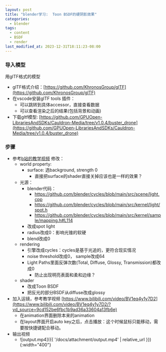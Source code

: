 ```yaml
---
layout: post
title: "blender学习:  Toon BSDF的硬阴影效果"
categories:
  - blender
tags:
  - content
  - BSDF
  - render
last_modified_at: 2023-12-31T18:11:23-08:00
---
```

### 导入模型

用glTF格式的模型

- glTF格式介绍：[https://github.com/KhronosGroup/glTF](https://github.com/KhronosGroup/glTF)
- 在vscode安装glTF tools 插件：
	- 可以跳转到具体accessor，直接查看数据
	- 可以查看渲染之后的结果(包括背景和动画)
- 下载gltf模型: [https://github.com/GPUOpen-LibrariesAndSDKs/Cauldron-Media/tree/v1.0.4/buster_drone](https://github.com/GPUOpen-LibrariesAndSDKs/Cauldron-Media/tree/v1.0.4/buster_drone)

### 步骤

- 参考[b站的教学视频][1] 修改：
	- world property:
		- surface: 选background, strength 0
			- 直接把surface的shader直接关掉应该也是一样的效果？
	- 光源：
		- blender代码：
			- https://github.com/blender/cycles/blob/main/src/scene/light.cpp
			- https://github.com/blender/cycles/blob/main/src/kernel/light/spot.h
			- https://github.com/blender/cycles/blob/main/src/kernel/sample/mapping.h#L114
		- 改成spot light
		- radius改成0：影响光锥的软硬
		- blend改成0
	- rendering
		- 引擎改成cycles：cycles是基于光追的，更符合现实情况
		- noise threshold改成0， sample改成64
		- Light Paths里面反弹次数(Total, Diffuse, Glossy, Transmission)都改成0
			- 防止出现明亮表面和柔和边缘？
	- shader
		- 改成Toon BSDF
		- 把反光的部分BSDF从diffuse改成glossy
- 加入运镜，参考教学视频 [https://www.bilibili.com/video/BV1eq4y1y7D2](https://www.bilibili.com/video/BV1eq4y1y7D2/?vd_source=9cd152be6fbc1b9ad36a33604a13fb6e) 
	- 在animation界面删除本来的animation
	- 在layout界面开启auto key之后，点击播放：这个时候鼠标只能移动，需要按快捷键配合移动。
- 输出视频
	- ![output.mp4]({{ '/docs/attachment/output.mp4' | relative_url }}){:width="400"} 







[1]: https://www.bilibili.com/video/BV1ck4y1W7am/


